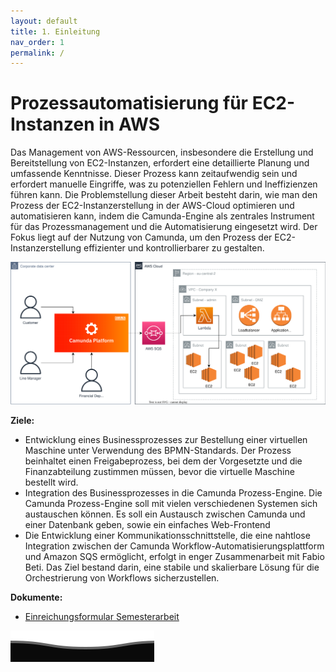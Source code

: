 ```yaml
---
layout: default
title: 1. Einleitung
nav_order: 1
permalink: /
---
```


# Prozessautomatisierung für EC2-Instanzen in AWS

Das Management von AWS-Ressourcen, insbesondere die Erstellung und Bereitstellung von EC2-Instanzen, erfordert eine detaillierte Planung und umfassende Kenntnisse. Dieser Prozess kann zeitaufwendig sein und erfordert manuelle Eingriffe, was zu potenziellen Fehlern und Ineffizienzen führen kann. Die Problemstellung dieser Arbeit besteht darin, wie man den Prozess der EC2-Instanzerstellung in der AWS-Cloud optimieren und automatisieren kann, indem die Camunda-Engine als zentrales Instrument für das Prozessmanagement und die Automatisierung eingesetzt wird. Der Fokus liegt auf der Nutzung von Camunda, um den Prozess der EC2-Instanzerstellung effizienter und kontrollierbarer zu gestalten.

![2023_coverImage](resources/images/2023_Sem02_CoverImage.svg)

**Ziele:**

- Entwicklung eines Businessprozesses zur Bestellung einer virtuellen Maschine unter Verwendung des BPMN-Standards. Der Prozess beinhaltet einen Freigabeprozess, bei dem der Vorgesetzte und die Finanzabteilung zustimmen müssen, bevor die virtuelle Maschine bestellt wird.
- Integration des Businessprozesses in die Camunda Prozess-Engine. Die Camunda Prozess-Engine soll mit vielen verschiedenen Systemen sich austauschen können. Es soll ein Austausch zwischen Camunda und einer Datenbank geben, sowie ein einfaches Web-Frontend
- Die Entwicklung einer Kommunikationsschnittstelle, die eine nahtlose Integration zwischen der Camunda Workflow-Automatisierungsplattform und Amazon SQS ermöglicht, erfolgt in enger Zusammenarbeit mit Fabio Beti. Das Ziel bestand darin, eine stabile und skalierbare Lösung für die Orchestrierung von Workflows sicherzustellen.

**Dokumente:**

- [Einreichungsformular Semesterarbeit](resources/artifacts/20231104_Semesterarbeit02_Einreichungsformuar_Wetter.pdf)

![wave](resources/images/footer.svg)
